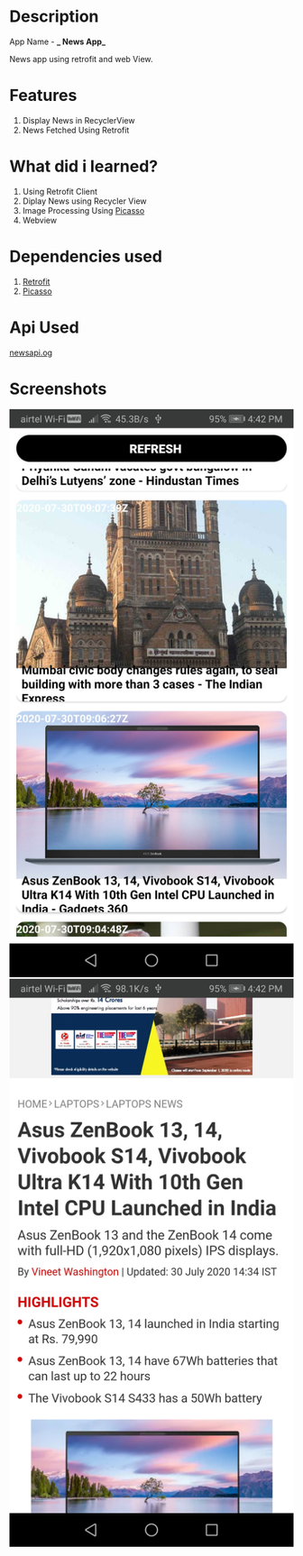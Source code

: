 # Description

App Name - **_ News App_** 

News app using retrofit and web View.

# Features

1. Display News in RecyclerView 
2. News Fetched Using Retrofit

# What did i learned?

1. Using Retrofit Client
2. Diplay News using Recycler View
3. Image Processing Using [Picasso](https://github.com/square/picasso)
4. Webview

# Dependencies used

1. [Retrofit](https://square.github.io/retrofit/)
3. [Picasso](https://github.com/square/picasso) 

# Api Used

[newsapi.og](https://newsapi.org/)

# Screenshots

![](Images/img1.jpg)
![](Images/img2.jpg)



